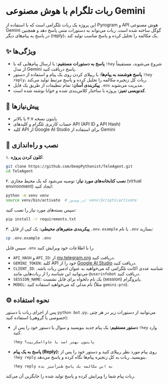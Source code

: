 # ربات تلگرام با هوش مصنوعی Gemini

این پروژه یک ربات تلگرامی است که با استفاده از Pyrogram و API هوش مصنوعی Gemini گوگل ساخته شده است. ربات می‌تواند به دستورات متنی پاسخ دهد و همچنین در پاسخ به پیام‌های دیگر (reply)، یک مکالمه را تحلیل کرده و پاسخ مناسب تولید کند.

## ✨ ویژگی‌ها

* **پاسخ به دستورات مستقیم:** با ارسال پیام‌هایی که با `!hey` شروع می‌شوند، مستقیماً از مدل Gemini پاسخ دریافت کنید.
* **پاسخ هوشمند به پیام‌ها:** با ریپلای کردن روی یک پیام و استفاده از دستور `!hey reply`، ربات کل زنجیره مکالمه را تحلیل کرده و پاسخ مرتبط تولید می‌کند.
* **پیکربندی آسان:** تمام تنظیمات از طریق یک فایل `.env` مدیریت می‌شوند.
* **کدنویسی تمیز:** پروژه با ساختار کلاس‌بندی شده و خوانا نوشته شده است.

## 🚀 پیش‌نیازها

* پایتون نسخه ۳.۷ یا بالاتر
* حساب کاربری تلگرام و کلیدهای API (API ID و API Hash)
* کلید API از Google AI Studio برای استفاده از Gemini

## 🔧 نصب و راه‌اندازی

۱. **کلون کردن پروژه:**
   ```bash
   git clone https://github.com/DeepPythonist/TeleAgent.git
   cd TeleAgent
   ````


۲. **نصب کتابخانه‌های مورد نیاز:**
توصیه می‌شود که یک محیط مجازی (virtual environment) ایجاد کنید:

```bash
python -m venv venv
source venv/bin/activate  # در ویندوز: venv\Scripts\activate
```

سپس بسته‌های مورد نیاز را نصب کنید:

```bash
pip install -r requirements.txt
```

۳. **پیکربندی متغیرهای محیطی:**
یک کپی از فایل `.env.example` با نام `.env` بسازید:

```bash
cp .env.example .env
```

سپس فایل `.env` را با اطلاعات خود ویرایش کنید.

  * `API_HASH` و `API_ID`: از [my.telegram.org](https://my.telegram.org) دریافت کنید.
  * `GEMINI_TOKEN`: کلید API خود را از [Google AI Studio](https://aistudio.google.com/app/apikey) دریافت کنید.
  * `CLIENT_ID`: شناسه عددی اکانت تلگرامی که می‌خواهید به عنوان ادمین ربات باشد. می‌توانید این شناسه را از ربات‌هایی مانند `@userinfobot` دریافت کنید.
  * `SESSION_NAME`: یک نام دلخواه برای فایل نشست (session) پایروگرام.
  * `MODEL`: نام مدلی که می‌خواهید استفاده کنید (مثلاً `gemini-pro`).

## ⚙️ نحوه استفاده

پس از اجرای ربات با دستور `python bot.py`، می‌توانید از دستورات زیر در هر چتی (خصوصی یا گروهی) استفاده کنید:

  * **دستور مستقیم:**
    یک پیام جدید بنویسید و سوال یا دستور خود را پس از `!hey` وارد کنید.

    ```bash
    !hey پایتون بهتر است یا جاوااسکریپت؟
    ```

  * **پاسخ به یک پیام (Reply):**
    روی پیام مورد نظر ریپلای کنید و دستور خود را پس از `!hey reply` بنویسید. ربات به کل زنجیره پیام‌ها نگاه کرده و پاسخ می‌دهد.

    ```bash
    !hey reply به این مکالمه یک پاسخ طنزآمیز بده
    ```

ربات پیام شما را ویرایش کرده و پاسخ تولید شده را جایگزین آن می‌کند.

```
```